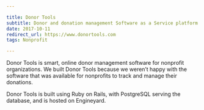 ```yaml
---

title: Donor Tools
subtitle: Donor and donation management Software as a Service platform for nonprofits.
date: 2017-10-11
redirect_url: https://www.donortools.com
tags: Nonprofit

---
```


Donor Tools is smart, online donor management software for nonprofit organizations. We built Donor Tools because we weren’t happy with the software that was available for nonprofits to track and manage their donations.

Donor Tools is built using Ruby on Rails, with PostgreSQL serving the database, and is hosted on Engineyard.

